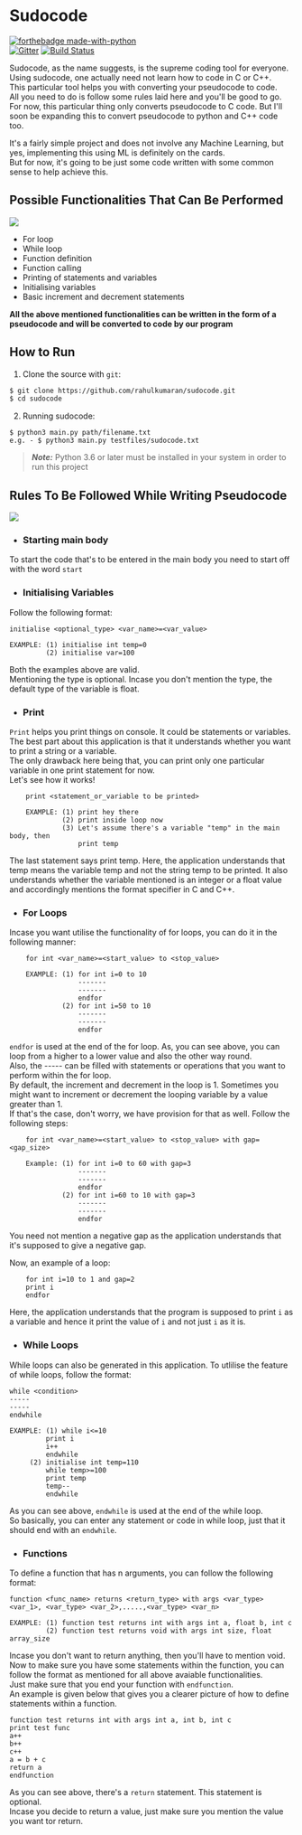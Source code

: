 # Sudocode

[![forthebadge made-with-python](http://ForTheBadge.com/images/badges/made-with-python.svg)](https://www.python.org/)<br>
[![Gitter](https://img.shields.io/gitter/room/:user/:repo.svg)](https://gitter.im/Ossprojects4dev/sudocode)
[![Build Status](https://travis-ci.com/rahulkumaran/sudocode.svg?branch=master)](https://travis-ci.com/rahulkumaran/sudocode)<br>

Sudocode, as the name suggests, is the supreme coding tool for everyone. Using sudocode, one actually need not learn how to code in C or C++.<br>
This particular tool helps you with converting your pseudocode to code.<br>
All you need to do is follow some rules laid here and you'll be good to go. For now, this particular thing only converts pseudocode to C code. But I'll soon be expanding this to convert pseudocode to python and C++ code too.<br>

It's a fairly simple project and does not involve any Machine Learning, but yes, implementing this using ML is definitely on the cards.<br>
But for now, it's going to be just some code written with some common sense to help achieve this.<br>

<h2>Possible Functionalities That Can Be Performed</h2>

![](https://media.giphy.com/media/5VKbvrjxpVJCM/giphy.gif)

- For loop
- While loop
- Function  definition
- Function calling
- Printing of statements and variables
- Initialising variables
- Basic increment and decrement statements

<b>All the above mentioned functionalities can be written in the form of a pseudocode and will be converted to code by our program</b><br>

<h2>How to Run</h2>

   1. Clone the source with `git`:

   ```sh
   $ git clone https://github.com/rahulkumaran/sudocode.git
   $ cd sudocode
   ```
   2. Running sudocode:
	
   ```
   $ python3 main.py path/filename.txt 
   e.g. - $ python3 main.py testfiles/sudocode.txt
   ```
   > ***Note:*** Python 3.6 or later must be installed in your system
   > in order to run this project

<h2>Rules To Be Followed While Writing Pseudocode</h2>

![](https://media.giphy.com/media/3oxHQBuKWs2RuAwY5q/giphy.gif)


- <h3>Starting main body</h3>
To start the code that's to be entered in the main body you need to start off with the word `start`

- <h3>Initialising Variables</h3>
Follow the following format:

    initialise <optional_type> <var_name>=<var_value>
    
    EXAMPLE: (1) initialise int temp=0
             (2) initialise var=100
Both the examples above are valid.<br>
Mentioning the type is optional. Incase you don't mention the type, the default type of the variable is float.

- <h3>Print</h3>
`Print` helps you print things on console. It could be statements or variables.<br>
The best part about this application is that it understands whether you want to print a string or a variable.<br>
The only drawback here being that, you can print only one particular variable in one print statement for now.<br>
Let's see how it works!

        print <statement_or_variable to be printed>
        
        EXAMPLE: (1) print hey there
                 (2) print inside loop now
                 (3) Let's assume there's a variable "temp" in the main body, then
                     print temp

The last statement says print temp. Here, the application understands that temp means the variable temp and not the string temp to be printed. It also understands whether the variable mentioned is an integer or a float value and accordingly mentions the format specifier in C and C++.<br>

- <h3>For Loops</h3>
Incase you want utilise the functionality of for loops, you can do it in the following manner:

        for int <var_name>=<start_value> to <stop_value>
        
        EXAMPLE: (1) for int i=0 to 10
                     -------
                     -------
                     endfor
                 (2) for int i=50 to 10
                     -------
                     -------
                     endfor
`endfor` is used at the end of the for loop. As, you can see above, you can loop from a higher to a lower value and also the other way round.<br>
Also, the ----- can be filled with statements or operations that you want to perform within the for loop.<br>
By default, the increment and decrement in the loop is 1. Sometimes you might want to increment or decrement the looping variable by a value greater than 1. <br>
If that's the case, don't worry, we have provision for that as well. Follow the following steps:<br> 

        for int <var_name>=<start_value> to <stop_value> with gap=<gap_size>
        
        Example: (1) for int i=0 to 60 with gap=3
                     -------
                     -------
                     endfor
                 (2) for int i=60 to 10 with gap=3
                     -------
                     -------
                     endfor

You need not mention a negative gap as the application understands that it's supposed to give a negative gap.<br>

Now, an example of a loop:

        for int i=10 to 1 and gap=2
        print i
        endfor
        
Here, the application understands that the program is supposed to print `i` as a variable and hence it print the value of `i` and not just `i` as it is.

- <h3>While Loops</h3>
While loops can also be generated in this application. To utlilise the feature of while loops, follow the format:

	while <condition>
	-----
	-----
	endwhile

	EXAMPLE: (1) while i<=10
		     print i
		     i++
		     endwhile
		 (2) initialise int temp=110
		     while temp>=100
		     print temp
		     temp--
		     endwhile

As you can see above, `endwhile` is used at the end of the while loop.<br>
So basically, you can enter any statement or code in while loop, just that it should end with an `endwhile`.<br>



- <h3>Functions</h3>
To define a function that has n arguments, you can follow the following format:

    function <func_name> returns <return_type> with args <var_type> <var_1>, <var_type> <var_2>,.....,<var_type> <var_n>
    
    EXAMPLE: (1) function test returns int with args int a, float b, int c
             (2) function test returns void with args int size, float array_size
             
Incase you don't want to return anything, then you'll have to mention void.
Now to make sure you have some statements within the function, you can follow the format as mentioned for all above avaiable functionalities.<br>
Just make sure that you end your function with `endfunction`.<br>
An example is given below that gives you a clearer picture of how to define statements within a function.

    function test returns int with args int a, int b, int c
    print test func
    a++
    b++
    c++
    a = b + c
    return a
    endfunction
    
As you can see above, there's a `return` statement. This statement is optional.<br>
Incase you decide to return a value, just make sure you mention the value you want tor return.
